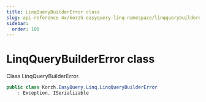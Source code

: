 ```yaml
---
title: LinqQueryBuilderError class
slug: api-reference-4x/korzh-easyquery-linq-namespace/linqquerybuildererror-class
sidebar:
  order: 100
---
```

# LinqQueryBuilderError class

Class LinqQueryBuilderError.
```csharp
public class Korzh.EasyQuery.Linq.LinqQueryBuilderError
    : Exception, ISerializable

```
